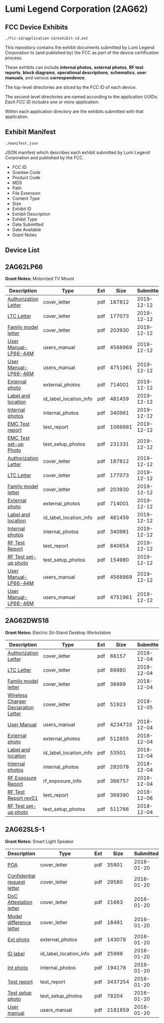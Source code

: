 # Lumi Legend Corporation (2AG62)
## FCC Device Exhibits

```
./fcc-id/application-id/exhibit-id.ext
```

This repository contains the exhibit documents submitted by Lumi Legend Corporation to (and published by) the FCC as part of the device certification process.

These exhibits can include **internal photos**, **external photos**, **RF test reports**, **block diagrams**, **operational descriptions**, **schematics**, **user manuals**, and various **correspondence**.

The top-level directories are sliced by the FCC ID of each device.

The second-level directories are named according to the application UUIDs. *Each FCC ID includes one or more application.*

Within each application directory are the exhibits submitted with that application. 

## Exhibit Manifest

```
./manifest.json
```

JSON manifest which describes each exhibit submitted by Lumi Legend Corporation and published by the FCC.

- FCC ID
- Grantee Code
- Product Code
- MD5
- Path
- File Extension
- Content Type
- Size
- Exhibit ID
- Exhibit Description
- Exhibit Type
- Date Submitted
- Date Available
- Grant Notes

## Device List
## 2AG62LP66
**Grant Notes:** Motorized TV Mount

| Description | Type | Ext | Size | Submitted | Available |
| ----------- | ---- | --- | ---- | --------- | --------- |
| [Authorization Letter](2AG62LP66/d7a74eca731f905766884eae203e650d/4548226.pdf) | cover_letter | pdf | 187812 | 2019-12-12 | 2019-12-12 |
| [LTC Letter](2AG62LP66/d7a74eca731f905766884eae203e650d/4548227.pdf) | cover_letter | pdf | 177073 | 2019-12-12 | 2019-12-12 |
| [Family model letter](2AG62LP66/d7a74eca731f905766884eae203e650d/4548228.pdf) | cover_letter | pdf | 203930 | 2019-12-12 | 2019-12-12 |
| [User Manual-LP66-44M](2AG62LP66/d7a74eca731f905766884eae203e650d/4548236.pdf) | users_manual | pdf | 4568969 | 2019-12-12 | 2019-12-12 |
| [User Manual-LP66-46M](2AG62LP66/d7a74eca731f905766884eae203e650d/4548237.pdf) | users_manual | pdf | 4751961 | 2019-12-12 | 2019-12-12 |
| [External photo](2AG62LP66/d7a74eca731f905766884eae203e650d/4548229.pdf) | external_photos | pdf | 714001 | 2019-12-12 | 2019-12-12 |
| [Label and location](2AG62LP66/d7a74eca731f905766884eae203e650d/4548230.pdf) | id_label_location_info | pdf | 481459 | 2019-12-12 | 2019-12-12 |
| [Internal photos](2AG62LP66/d7a74eca731f905766884eae203e650d/4548231.pdf) | internal_photos | pdf | 340981 | 2019-12-12 | 2019-12-12 |
| [EMC Test report](2AG62LP66/d7a74eca731f905766884eae203e650d/4548234.pdf) | test_report | pdf | 1069991 | 2019-12-12 | 2019-12-12 |
| [EMC Test set-up Photo](2AG62LP66/d7a74eca731f905766884eae203e650d/4548235.pdf) | test_setup_photos | pdf | 231331 | 2019-12-12 | 2019-12-12 |
| [Authorization Letter](2AG62LP66/b0501c0ffa9d10a8062698b145249b8b/4548226.pdf) | cover_letter | pdf | 187812 | 2019-12-12 | 2019-12-12 |
| [LTC Letter](2AG62LP66/b0501c0ffa9d10a8062698b145249b8b/4548227.pdf) | cover_letter | pdf | 177073 | 2019-12-12 | 2019-12-12 |
| [Family model letter](2AG62LP66/b0501c0ffa9d10a8062698b145249b8b/4548228.pdf) | cover_letter | pdf | 203930 | 2019-12-12 | 2019-12-12 |
| [External photo](2AG62LP66/b0501c0ffa9d10a8062698b145249b8b/4548229.pdf) | external_photos | pdf | 714001 | 2019-12-12 | 2019-12-12 |
| [Label and location](2AG62LP66/b0501c0ffa9d10a8062698b145249b8b/4548230.pdf) | id_label_location_info | pdf | 481459 | 2019-12-12 | 2019-12-12 |
| [Internal photos](2AG62LP66/b0501c0ffa9d10a8062698b145249b8b/4548231.pdf) | internal_photos | pdf | 340981 | 2019-12-12 | 2019-12-12 |
| [RF Test Report](2AG62LP66/b0501c0ffa9d10a8062698b145249b8b/4548247.pdf) | test_report | pdf | 840654 | 2019-12-12 | 2019-12-12 |
| [RF Test set-up photo](2AG62LP66/b0501c0ffa9d10a8062698b145249b8b/4548248.pdf) | test_setup_photos | pdf | 154980 | 2019-12-12 | 2019-12-12 |
| [User Manual-LP66-44M](2AG62LP66/b0501c0ffa9d10a8062698b145249b8b/4548236.pdf) | users_manual | pdf | 4568969 | 2019-12-12 | 2019-12-12 |
| [User Manual-LP66-46M](2AG62LP66/b0501c0ffa9d10a8062698b145249b8b/4548237.pdf) | users_manual | pdf | 4751961 | 2019-12-12 | 2019-12-12 |
## 2AG62DWS18
**Grant Notes:** Electric Sit-Stand Desktop Workstation

| Description | Type | Ext | Size | Submitted | Available |
| ----------- | ---- | --- | ---- | --------- | --------- |
| [Authorization Letter](2AG62DWS18/256387059d19bcfb2c739ff0412dfd7e/4093173.pdf) | cover_letter | pdf | 68157 | 2018-12-04 | 2018-12-05 |
| [LTC Letter](2AG62DWS18/256387059d19bcfb2c739ff0412dfd7e/4093174.pdf) | cover_letter | pdf | 69980 | 2018-12-04 | 2018-12-05 |
| [Family model letter](2AG62DWS18/256387059d19bcfb2c739ff0412dfd7e/4093175.pdf) | cover_letter | pdf | 38999 | 2018-12-04 | 2018-12-05 |
| [Wireless Charger Declaration Letter](2AG62DWS18/256387059d19bcfb2c739ff0412dfd7e/4095316.pdf) | cover_letter | pdf | 51923 | 2018-12-05 | 2018-12-05 |
| [User Manual](2AG62DWS18/256387059d19bcfb2c739ff0412dfd7e/4093184.pdf) | users_manual | pdf | 4234733 | 2018-12-04 | 2018-12-05 |
| [External photo](2AG62DWS18/256387059d19bcfb2c739ff0412dfd7e/4093176.pdf) | external_photos | pdf | 512855 | 2018-12-04 | 2018-12-05 |
| [Label and location](2AG62DWS18/256387059d19bcfb2c739ff0412dfd7e/4093177.pdf) | id_label_location_info | pdf | 53501 | 2018-12-04 | 2018-12-05 |
| [Internal photos](2AG62DWS18/256387059d19bcfb2c739ff0412dfd7e/4093178.pdf) | internal_photos | pdf | 282078 | 2018-12-04 | 2018-12-05 |
| [RF Exposure Report](2AG62DWS18/256387059d19bcfb2c739ff0412dfd7e/4093180.pdf) | rf_exposure_info | pdf | 366757 | 2018-12-04 | 2018-12-05 |
| [RF Test Report rev01](2AG62DWS18/256387059d19bcfb2c739ff0412dfd7e/4097668.pdf) | test_report | pdf | 369390 | 2018-12-06 | 2018-12-05 |
| [RF Test set-up photo](2AG62DWS18/256387059d19bcfb2c739ff0412dfd7e/4093183.pdf) | test_setup_photos | pdf | 511766 | 2018-12-04 | 2018-12-05 |
## 2AG62SLS-1
**Grant Notes:** Smart Light Speaker

| Description | Type | Ext | Size | Submitted | Available |
| ----------- | ---- | --- | ---- | --------- | --------- |
| [POA](2AG62SLS-1/d236c71280515a3c3950cb3650378cfc/2879234.pdf) | cover_letter | pdf | 35801 | 2016-01-20 | 2016-01-20 |
| [Confidential request letter](2AG62SLS-1/d236c71280515a3c3950cb3650378cfc/2879235.pdf) | cover_letter | pdf | 29580 | 2016-01-20 | 2016-01-20 |
| [DoC Attestation letter](2AG62SLS-1/d236c71280515a3c3950cb3650378cfc/2879236.pdf) | cover_letter | pdf | 21663 | 2016-01-20 | 2016-01-20 |
| [Model difference letter](2AG62SLS-1/d236c71280515a3c3950cb3650378cfc/2879237.pdf) | cover_letter | pdf | 18491 | 2016-01-20 | 2016-01-20 |
| [Ext photo](2AG62SLS-1/d236c71280515a3c3950cb3650378cfc/2879240.pdf) | external_photos | pdf | 143078 | 2016-01-20 | 2016-01-20 |
| [ID label](2AG62SLS-1/d236c71280515a3c3950cb3650378cfc/2879242.pdf) | id_label_location_info | pdf | 25998 | 2016-01-20 | 2016-01-20 |
| [Int photo](2AG62SLS-1/d236c71280515a3c3950cb3650378cfc/2879241.pdf) | internal_photos | pdf | 194178 | 2016-01-20 | 2016-01-20 |
| [Test report](2AG62SLS-1/d236c71280515a3c3950cb3650378cfc/2879238.pdf) | test_report | pdf | 3437254 | 2016-01-20 | 2016-01-20 |
| [Test setup photo](2AG62SLS-1/d236c71280515a3c3950cb3650378cfc/2879239.pdf) | test_setup_photos | pdf | 78204 | 2016-01-20 | 2016-01-20 |
| [User manual](2AG62SLS-1/d236c71280515a3c3950cb3650378cfc/2879243.pdf) | users_manual | pdf | 2181659 | 2016-01-20 | 2016-01-20 |
